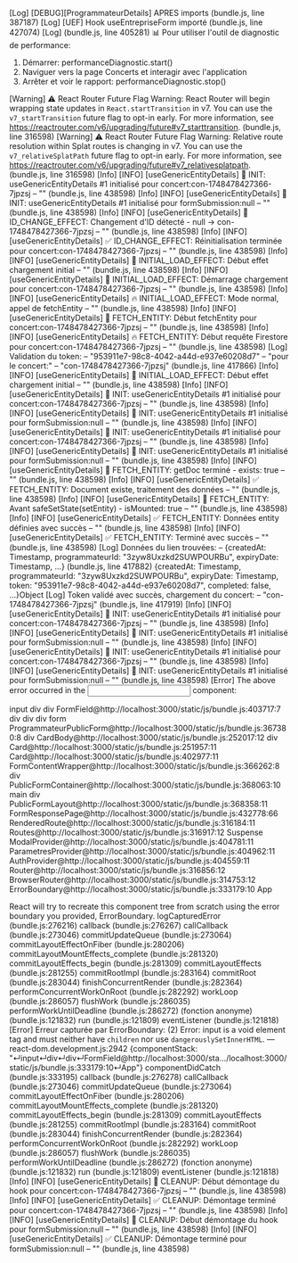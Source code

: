 [Log] [DEBUG][ProgrammateurDetails] APRES imports (bundle.js, line 387187)
[Log] [UEF] Hook useEntrepriseForm importé (bundle.js, line 427074)
[Log]  (bundle.js, line 405281)
📊 Pour utiliser l'outil de diagnostic de performance:
1. Démarrer: performanceDiagnostic.start()
2. Naviguer vers la page Concerts et interagir avec l'application
3. Arrêter et voir le rapport: performanceDiagnostic.stop()

[Warning] ⚠️ React Router Future Flag Warning: React Router will begin wrapping state updates in `React.startTransition` in v7. You can use the `v7_startTransition` future flag to opt-in early. For more information, see https://reactrouter.com/v6/upgrading/future#v7_starttransition. (bundle.js, line 316598)
[Warning] ⚠️ React Router Future Flag Warning: Relative route resolution within Splat routes is changing in v7. You can use the `v7_relativeSplatPath` future flag to opt-in early. For more information, see https://reactrouter.com/v6/upgrading/future#v7_relativesplatpath. (bundle.js, line 316598)
[Info] [INFO] [useGenericEntityDetails] 🚀 INIT: useGenericEntityDetails #1 initialisé pour concert:con-1748478427366-7jpzsj – "" (bundle.js, line 438598)
[Info] [INFO] [useGenericEntityDetails] 🚀 INIT: useGenericEntityDetails #1 initialisé pour formSubmission:null – "" (bundle.js, line 438598)
[Info] [INFO] [useGenericEntityDetails] 🔄 ID_CHANGE_EFFECT: Changement d'ID détecté - null → con-1748478427366-7jpzsj – "" (bundle.js, line 438598)
[Info] [INFO] [useGenericEntityDetails] ✅ ID_CHANGE_EFFECT: Réinitialisation terminée pour concert:con-1748478427366-7jpzsj – "" (bundle.js, line 438598)
[Info] [INFO] [useGenericEntityDetails] 🚀 INITIAL_LOAD_EFFECT: Début effet chargement initial – "" (bundle.js, line 438598)
[Info] [INFO] [useGenericEntityDetails] 🔄 INITIAL_LOAD_EFFECT: Démarrage chargement pour concert:con-1748478427366-7jpzsj – "" (bundle.js, line 438598)
[Info] [INFO] [useGenericEntityDetails] 🔥 INITIAL_LOAD_EFFECT: Mode normal, appel de fetchEntity – "" (bundle.js, line 438598)
[Info] [INFO] [useGenericEntityDetails] 🚀 FETCH_ENTITY: Début fetchEntity pour concert:con-1748478427366-7jpzsj – "" (bundle.js, line 438598)
[Info] [INFO] [useGenericEntityDetails] 🔥 FETCH_ENTITY: Début requête Firestore pour concert:con-1748478427366-7jpzsj – "" (bundle.js, line 438598)
[Log] Validation du token: – "953911e7-98c8-4042-a44d-e937e60208d7" – "pour le concert:" – "con-1748478427366-7jpzsj" (bundle.js, line 417866)
[Info] [INFO] [useGenericEntityDetails] 🚀 INITIAL_LOAD_EFFECT: Début effet chargement initial – "" (bundle.js, line 438598)
[Info] [INFO] [useGenericEntityDetails] 🚀 INIT: useGenericEntityDetails #1 initialisé pour concert:con-1748478427366-7jpzsj – "" (bundle.js, line 438598)
[Info] [INFO] [useGenericEntityDetails] 🚀 INIT: useGenericEntityDetails #1 initialisé pour formSubmission:null – "" (bundle.js, line 438598)
[Info] [INFO] [useGenericEntityDetails] 🚀 INIT: useGenericEntityDetails #1 initialisé pour concert:con-1748478427366-7jpzsj – "" (bundle.js, line 438598)
[Info] [INFO] [useGenericEntityDetails] 🚀 INIT: useGenericEntityDetails #1 initialisé pour formSubmission:null – "" (bundle.js, line 438598)
[Info] [INFO] [useGenericEntityDetails] 📄 FETCH_ENTITY: getDoc terminé - exists: true – "" (bundle.js, line 438598)
[Info] [INFO] [useGenericEntityDetails] ✅ FETCH_ENTITY: Document existe, traitement des données – "" (bundle.js, line 438598)
[Info] [INFO] [useGenericEntityDetails] 🎯 FETCH_ENTITY: Avant safeSetState(setEntity) - isMounted: true – "" (bundle.js, line 438598)
[Info] [INFO] [useGenericEntityDetails] ✅ FETCH_ENTITY: Données entity définies avec succès – "" (bundle.js, line 438598)
[Info] [INFO] [useGenericEntityDetails] ✅ FETCH_ENTITY: Terminé avec succès – "" (bundle.js, line 438598)
[Log] Données du lien trouvées: – {createdAt: Timestamp, programmateurId: "3zyw8Uxzkd2SUWPOURBu", expiryDate: Timestamp, …} (bundle.js, line 417882)
{createdAt: Timestamp, programmateurId: "3zyw8Uxzkd2SUWPOURBu", expiryDate: Timestamp, token: "953911e7-98c8-4042-a44d-e937e60208d7", completed: false, …}Object
[Log] Token validé avec succès, chargement du concert: – "con-1748478427366-7jpzsj" (bundle.js, line 417919)
[Info] [INFO] [useGenericEntityDetails] 🚀 INIT: useGenericEntityDetails #1 initialisé pour concert:con-1748478427366-7jpzsj – "" (bundle.js, line 438598)
[Info] [INFO] [useGenericEntityDetails] 🚀 INIT: useGenericEntityDetails #1 initialisé pour formSubmission:null – "" (bundle.js, line 438598)
[Info] [INFO] [useGenericEntityDetails] 🚀 INIT: useGenericEntityDetails #1 initialisé pour concert:con-1748478427366-7jpzsj – "" (bundle.js, line 438598)
[Info] [INFO] [useGenericEntityDetails] 🚀 INIT: useGenericEntityDetails #1 initialisé pour formSubmission:null – "" (bundle.js, line 438598)
[Error] The above error occurred in the <input> component:

input
div
div
FormField@http://localhost:3000/static/js/bundle.js:403717:7
div
div
div
form
ProgrammateurPublicForm@http://localhost:3000/static/js/bundle.js:367380:8
div
CardBody@http://localhost:3000/static/js/bundle.js:252017:12
div
Card@http://localhost:3000/static/js/bundle.js:251957:11
Card@http://localhost:3000/static/js/bundle.js:402977:11
FormContentWrapper@http://localhost:3000/static/js/bundle.js:366262:8
div
PublicFormContainer@http://localhost:3000/static/js/bundle.js:368063:10
main
div
PublicFormLayout@http://localhost:3000/static/js/bundle.js:368358:11
FormResponsePage@http://localhost:3000/static/js/bundle.js:432778:66
RenderedRoute@http://localhost:3000/static/js/bundle.js:316184:11
Routes@http://localhost:3000/static/js/bundle.js:316917:12
Suspense
ModalProvider@http://localhost:3000/static/js/bundle.js:404781:11
ParametresProvider@http://localhost:3000/static/js/bundle.js:404962:11
AuthProvider@http://localhost:3000/static/js/bundle.js:404559:11
Router@http://localhost:3000/static/js/bundle.js:316856:12
BrowserRouter@http://localhost:3000/static/js/bundle.js:314753:12
ErrorBoundary@http://localhost:3000/static/js/bundle.js:333179:10
App

React will try to recreate this component tree from scratch using the error boundary you provided, ErrorBoundary.
	logCapturedError (bundle.js:276216)
	callback (bundle.js:276267)
	callCallback (bundle.js:273046)
	commitUpdateQueue (bundle.js:273064)
	commitLayoutEffectOnFiber (bundle.js:280206)
	commitLayoutMountEffects_complete (bundle.js:281320)
	commitLayoutEffects_begin (bundle.js:281309)
	commitLayoutEffects (bundle.js:281255)
	commitRootImpl (bundle.js:283164)
	commitRoot (bundle.js:283044)
	finishConcurrentRender (bundle.js:282364)
	performConcurrentWorkOnRoot (bundle.js:282292)
	workLoop (bundle.js:286057)
	flushWork (bundle.js:286035)
	performWorkUntilDeadline (bundle.js:286272)
	(fonction anonyme) (bundle.js:121832)
	run (bundle.js:121809)
	eventListener (bundle.js:121818)
[Error] Erreur capturée par ErrorBoundary: (2)
Error: input is a void element tag and must neither have `children` nor use `dangerouslySetInnerHTML`. — react-dom.development.js:2942
{componentStack: "↵input↵div↵div↵FormField@http://localhost:3000/sta…/localhost:3000/static/js/bundle.js:333179:10↵App"}
	componentDidCatch (bundle.js:333195)
	callback (bundle.js:276278)
	callCallback (bundle.js:273046)
	commitUpdateQueue (bundle.js:273064)
	commitLayoutEffectOnFiber (bundle.js:280206)
	commitLayoutMountEffects_complete (bundle.js:281320)
	commitLayoutEffects_begin (bundle.js:281309)
	commitLayoutEffects (bundle.js:281255)
	commitRootImpl (bundle.js:283164)
	commitRoot (bundle.js:283044)
	finishConcurrentRender (bundle.js:282364)
	performConcurrentWorkOnRoot (bundle.js:282292)
	workLoop (bundle.js:286057)
	flushWork (bundle.js:286035)
	performWorkUntilDeadline (bundle.js:286272)
	(fonction anonyme) (bundle.js:121832)
	run (bundle.js:121809)
	eventListener (bundle.js:121818)
[Info] [INFO] [useGenericEntityDetails] 🧹 CLEANUP: Début démontage du hook pour concert:con-1748478427366-7jpzsj – "" (bundle.js, line 438598)
[Info] [INFO] [useGenericEntityDetails] ✅ CLEANUP: Démontage terminé pour concert:con-1748478427366-7jpzsj – "" (bundle.js, line 438598)
[Info] [INFO] [useGenericEntityDetails] 🧹 CLEANUP: Début démontage du hook pour formSubmission:null – "" (bundle.js, line 438598)
[Info] [INFO] [useGenericEntityDetails] ✅ CLEANUP: Démontage terminé pour formSubmission:null – "" (bundle.js, line 438598)